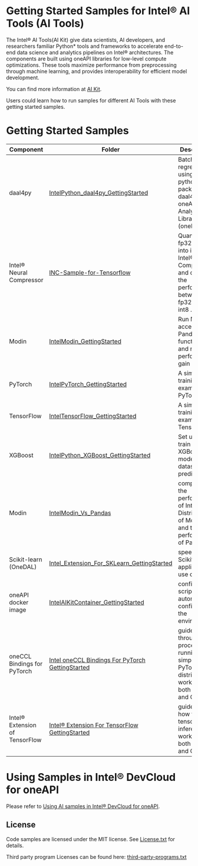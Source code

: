 # Getting Started Samples for Intel® AI Tools (AI Tools)

The Intel® AI Tools(AI Kit) give data scientists, AI developers, and researchers familiar Python* tools and frameworks to accelerate end-to-end data science and analytics pipelines on Intel® architectures. The components are built using oneAPI libraries for low-level compute optimizations. These tools maximize performance from preprocessing through machine learning, and provides interoperability for efficient model development.

You can find more information at [ AI Kit](https://software.intel.com/content/www/us/en/develop/tools/oneapi/ai-analytics-toolkit.html).

Users could learn how to run samples for different AI Tools with these getting started samples.

# Getting Started Samples

| Component      | Folder                                             | Description
| --------- | ------------------------------------------------ | -
| daal4py | [IntelPython_daal4py_GettingStarted](IntelPython_daal4py_GettingStarted)                     | Batch linear regression using the python API package daal4py from oneAPI Data Analytics Library (oneDAL) .
| Intel® Neural Compressor | [INC-Sample-for-Tensorflow](INC-Sample-for-Tensorflow)                     |Quantize a fp32 model into int8 by Intel® Neural Compressor, and compare the performance between fp32 and int8 .
| Modin | [IntelModin_GettingStarted](IntelModin_GettingStarted)                     | Run Modin-accelerated Pandas functions and note the performance gain .
| PyTorch | [IntelPyTorch_GettingStarted](Intel_Extension_For_PyTorch_GettingStarted) | A simple training example for PyTorch.
| TensorFlow | [IntelTensorFlow_GettingStarted](IntelTensorFlow_GettingStarted)               | A simple training example for TensorFlow.
| XGBoost | [IntelPython_XGBoost_GettingStarted](IntelPython_XGBoost_GettingStarted)                     | Set up and train an XGBoost* model on datasets for prediction.
| Modin |[IntelModin_Vs_Pandas](IntelModin_Vs_Pandas)| compares the performance of Intel® Distribution of Modin* and the performance of Pandas
| Scikit-learn (OneDAL) | [Intel_Extension_For_SKLearn_GettingStarted](Intel_Extension_For_SKLearn_GettingStarted) |speed up Scikit-learn application use oneDAL
|oneAPI docker image | [IntelAIKitContainer_GettingStarted](IntelAIKitContainer_GettingStarted)         | configuration script to automatically configure the environment |
|oneCCL Bindings for PyTorch | [Intel oneCCL Bindings For PyTorch GettingStarted](Intel_oneCCL_Bindings_For_PyTorch_GettingStarted)         | guides users through the process of running a simple PyTorch* distributed workload on both GPU and CPU |
|Intel® Extension of TensorFlow | [Intel® Extension For TensorFlow GettingStarted](Intel_Extension_For_TensorFlow_GettingStarted)         | guide users how to run a tensorflow inference workload on both GPU and CPU |

# Using Samples in Intel® DevCloud for oneAPI
Please refer to [Using AI samples in Intel® DevCloud for oneAPI](https://github.com/intel-ai-tce/oneAPI-samples/tree/devcloud/AI-and-Analytics#using-samples-in-intel-oneapi-devcloud).

## License
Code samples are licensed under the MIT license. See
[License.txt](https://github.com/oneapi-src/oneAPI-samples/blob/master/License.txt) for details.

Third party program Licenses can be found here: [third-party-programs.txt](https://github.com/oneapi-src/oneAPI-samples/blob/master/third-party-programs.txt)
